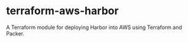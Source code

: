 # terraform-aws-harbor
A Terraform module for deploying Harbor into AWS using Terraform and Packer.
